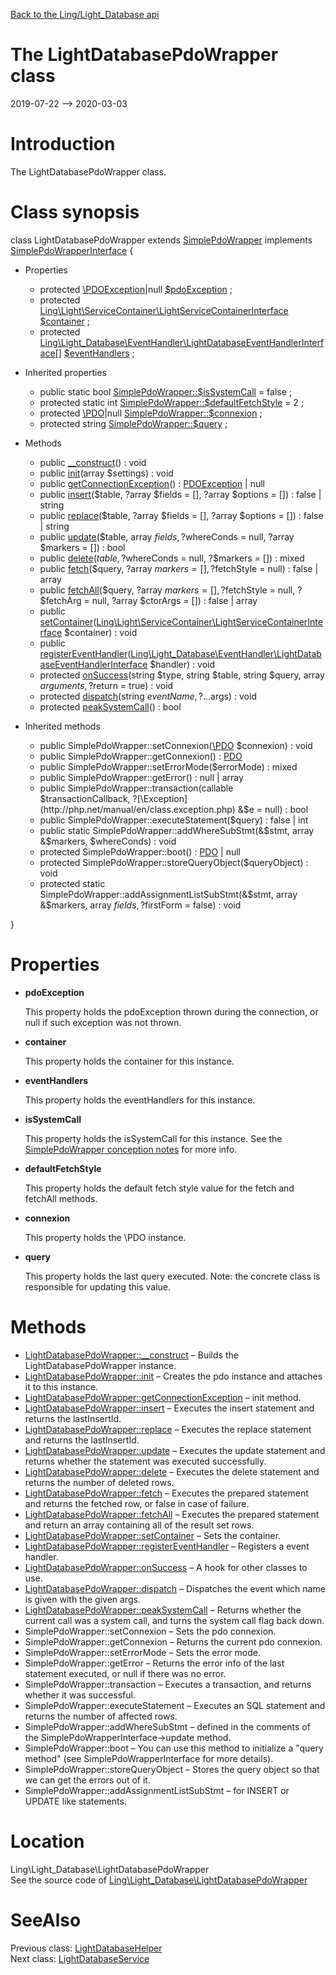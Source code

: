 [Back to the Ling/Light_Database api](https://github.com/lingtalfi/Light_Database/blob/master/doc/api/Ling/Light_Database.md)



The LightDatabasePdoWrapper class
================
2019-07-22 --> 2020-03-03






Introduction
============

The LightDatabasePdoWrapper class.



Class synopsis
==============


class <span class="pl-k">LightDatabasePdoWrapper</span> extends [SimplePdoWrapper](https://github.com/lingtalfi/SimplePdoWrapper/blob/master/SimplePdoWrapper.php) implements [SimplePdoWrapperInterface](https://github.com/lingtalfi/SimplePdoWrapper/blob/master/SimplePdoWrapperInterface.php) {

- Properties
    - protected [\PDOException](https://www.php.net/manual/en/class.pdoexception.php)|null [$pdoException](#property-pdoException) ;
    - protected [Ling\Light\ServiceContainer\LightServiceContainerInterface](https://github.com/lingtalfi/Light/blob/master/doc/api/Ling/Light/ServiceContainer/LightServiceContainerInterface.md) [$container](#property-container) ;
    - protected [Ling\Light_Database\EventHandler\LightDatabaseEventHandlerInterface[]](https://github.com/lingtalfi/Light_Database/blob/master/doc/api/Ling/Light_Database/EventHandler/LightDatabaseEventHandlerInterface.md) [$eventHandlers](#property-eventHandlers) ;

- Inherited properties
    - public static bool [SimplePdoWrapper::$isSystemCall](#property-isSystemCall) = false ;
    - protected static int [SimplePdoWrapper::$defaultFetchStyle](#property-defaultFetchStyle) = 2 ;
    - protected [\PDO](https://www.php.net/manual/en/class.pdo.php)|null [SimplePdoWrapper::$connexion](#property-connexion) ;
    - protected string [SimplePdoWrapper::$query](#property-query) ;

- Methods
    - public [__construct](https://github.com/lingtalfi/Light_Database/blob/master/doc/api/Ling/Light_Database/LightDatabasePdoWrapper/__construct.md)() : void
    - public [init](https://github.com/lingtalfi/Light_Database/blob/master/doc/api/Ling/Light_Database/LightDatabasePdoWrapper/init.md)(array $settings) : void
    - public [getConnectionException](https://github.com/lingtalfi/Light_Database/blob/master/doc/api/Ling/Light_Database/LightDatabasePdoWrapper/getConnectionException.md)() : [PDOException](https://www.php.net/manual/en/class.pdoexception.php) | null
    - public [insert](https://github.com/lingtalfi/Light_Database/blob/master/doc/api/Ling/Light_Database/LightDatabasePdoWrapper/insert.md)($table, ?array $fields = [], ?array $options = []) : false | string
    - public [replace](https://github.com/lingtalfi/Light_Database/blob/master/doc/api/Ling/Light_Database/LightDatabasePdoWrapper/replace.md)($table, ?array $fields = [], ?array $options = []) : false | string
    - public [update](https://github.com/lingtalfi/Light_Database/blob/master/doc/api/Ling/Light_Database/LightDatabasePdoWrapper/update.md)($table, array $fields, ?$whereConds = null, ?array $markers = []) : bool
    - public [delete](https://github.com/lingtalfi/Light_Database/blob/master/doc/api/Ling/Light_Database/LightDatabasePdoWrapper/delete.md)($table, ?$whereConds = null, ?$markers = []) : mixed
    - public [fetch](https://github.com/lingtalfi/Light_Database/blob/master/doc/api/Ling/Light_Database/LightDatabasePdoWrapper/fetch.md)($query, ?array $markers = [], ?$fetchStyle = null) : false | array
    - public [fetchAll](https://github.com/lingtalfi/Light_Database/blob/master/doc/api/Ling/Light_Database/LightDatabasePdoWrapper/fetchAll.md)($query, ?array $markers = [], ?$fetchStyle = null, ?$fetchArg = null, ?array $ctorArgs = []) : false | array
    - public [setContainer](https://github.com/lingtalfi/Light_Database/blob/master/doc/api/Ling/Light_Database/LightDatabasePdoWrapper/setContainer.md)([Ling\Light\ServiceContainer\LightServiceContainerInterface](https://github.com/lingtalfi/Light/blob/master/doc/api/Ling/Light/ServiceContainer/LightServiceContainerInterface.md) $container) : void
    - public [registerEventHandler](https://github.com/lingtalfi/Light_Database/blob/master/doc/api/Ling/Light_Database/LightDatabasePdoWrapper/registerEventHandler.md)([Ling\Light_Database\EventHandler\LightDatabaseEventHandlerInterface](https://github.com/lingtalfi/Light_Database/blob/master/doc/api/Ling/Light_Database/EventHandler/LightDatabaseEventHandlerInterface.md) $handler) : void
    - protected [onSuccess](https://github.com/lingtalfi/Light_Database/blob/master/doc/api/Ling/Light_Database/LightDatabasePdoWrapper/onSuccess.md)(string $type, string $table, string $query, array $arguments, ?$return = true) : void
    - protected [dispatch](https://github.com/lingtalfi/Light_Database/blob/master/doc/api/Ling/Light_Database/LightDatabasePdoWrapper/dispatch.md)(string $eventName, ?...$args) : void
    - protected [peakSystemCall](https://github.com/lingtalfi/Light_Database/blob/master/doc/api/Ling/Light_Database/LightDatabasePdoWrapper/peakSystemCall.md)() : bool

- Inherited methods
    - public SimplePdoWrapper::setConnexion([\PDO](https://www.php.net/manual/en/class.pdo.php) $connexion) : void
    - public SimplePdoWrapper::getConnexion() : [PDO](https://www.php.net/manual/en/class.pdo.php)
    - public SimplePdoWrapper::setErrorMode($errorMode) : mixed
    - public SimplePdoWrapper::getError() : null | array
    - public SimplePdoWrapper::transaction(callable $transactionCallback, ?[\Exception](http://php.net/manual/en/class.exception.php) &$e = null) : bool
    - public SimplePdoWrapper::executeStatement($query) : false | int
    - public static SimplePdoWrapper::addWhereSubStmt(&$stmt, array &$markers, $whereConds) : void
    - protected SimplePdoWrapper::boot() : [PDO](https://www.php.net/manual/en/class.pdo.php) | null
    - protected SimplePdoWrapper::storeQueryObject($queryObject) : void
    - protected static SimplePdoWrapper::addAssignmentListSubStmt(&$stmt, array &$markers, array $fields, ?$firstForm = false) : void

}




Properties
=============

- <span id="property-pdoException"><b>pdoException</b></span>

    This property holds the pdoException thrown during the connection,
    or null if such exception was not thrown.
    
    

- <span id="property-container"><b>container</b></span>

    This property holds the container for this instance.
    
    

- <span id="property-eventHandlers"><b>eventHandlers</b></span>

    This property holds the eventHandlers for this instance.
    
    

- <span id="property-isSystemCall"><b>isSystemCall</b></span>

    This property holds the isSystemCall for this instance.
    See the [SimplePdoWrapper conception notes](https://github.com/lingtalfi/SimplePdoWrapper/blob/master/doc/pages/conception-notes.md) for more info.
    
    

- <span id="property-defaultFetchStyle"><b>defaultFetchStyle</b></span>

    This property holds the default fetch style value for the fetch and fetchAll methods.
    
    

- <span id="property-connexion"><b>connexion</b></span>

    This property holds the \PDO instance.
    
    

- <span id="property-query"><b>query</b></span>

    This property holds the last query executed.
    Note: the concrete class is responsible for updating this value.
    
    



Methods
==============

- [LightDatabasePdoWrapper::__construct](https://github.com/lingtalfi/Light_Database/blob/master/doc/api/Ling/Light_Database/LightDatabasePdoWrapper/__construct.md) &ndash; Builds the LightDatabasePdoWrapper instance.
- [LightDatabasePdoWrapper::init](https://github.com/lingtalfi/Light_Database/blob/master/doc/api/Ling/Light_Database/LightDatabasePdoWrapper/init.md) &ndash; Creates the pdo instance and attaches it to this instance.
- [LightDatabasePdoWrapper::getConnectionException](https://github.com/lingtalfi/Light_Database/blob/master/doc/api/Ling/Light_Database/LightDatabasePdoWrapper/getConnectionException.md) &ndash; init method.
- [LightDatabasePdoWrapper::insert](https://github.com/lingtalfi/Light_Database/blob/master/doc/api/Ling/Light_Database/LightDatabasePdoWrapper/insert.md) &ndash; Executes the insert statement and returns the lastInsertId.
- [LightDatabasePdoWrapper::replace](https://github.com/lingtalfi/Light_Database/blob/master/doc/api/Ling/Light_Database/LightDatabasePdoWrapper/replace.md) &ndash; Executes the replace statement and returns the lastInsertId.
- [LightDatabasePdoWrapper::update](https://github.com/lingtalfi/Light_Database/blob/master/doc/api/Ling/Light_Database/LightDatabasePdoWrapper/update.md) &ndash; Executes the update statement and returns whether the statement was executed successfully.
- [LightDatabasePdoWrapper::delete](https://github.com/lingtalfi/Light_Database/blob/master/doc/api/Ling/Light_Database/LightDatabasePdoWrapper/delete.md) &ndash; Executes the delete statement and returns the number of deleted rows.
- [LightDatabasePdoWrapper::fetch](https://github.com/lingtalfi/Light_Database/blob/master/doc/api/Ling/Light_Database/LightDatabasePdoWrapper/fetch.md) &ndash; Executes the prepared statement and returns the fetched row, or false in case of failure.
- [LightDatabasePdoWrapper::fetchAll](https://github.com/lingtalfi/Light_Database/blob/master/doc/api/Ling/Light_Database/LightDatabasePdoWrapper/fetchAll.md) &ndash; Executes the prepared statement and return an array containing all of the result set rows.
- [LightDatabasePdoWrapper::setContainer](https://github.com/lingtalfi/Light_Database/blob/master/doc/api/Ling/Light_Database/LightDatabasePdoWrapper/setContainer.md) &ndash; Sets the container.
- [LightDatabasePdoWrapper::registerEventHandler](https://github.com/lingtalfi/Light_Database/blob/master/doc/api/Ling/Light_Database/LightDatabasePdoWrapper/registerEventHandler.md) &ndash; Registers a event handler.
- [LightDatabasePdoWrapper::onSuccess](https://github.com/lingtalfi/Light_Database/blob/master/doc/api/Ling/Light_Database/LightDatabasePdoWrapper/onSuccess.md) &ndash; A hook for other classes to use.
- [LightDatabasePdoWrapper::dispatch](https://github.com/lingtalfi/Light_Database/blob/master/doc/api/Ling/Light_Database/LightDatabasePdoWrapper/dispatch.md) &ndash; Dispatches the event which name is given with the given args.
- [LightDatabasePdoWrapper::peakSystemCall](https://github.com/lingtalfi/Light_Database/blob/master/doc/api/Ling/Light_Database/LightDatabasePdoWrapper/peakSystemCall.md) &ndash; Returns whether the current call was a system call, and turns the system call flag back down.
- SimplePdoWrapper::setConnexion &ndash; Sets the pdo connexion.
- SimplePdoWrapper::getConnexion &ndash; Returns the current pdo connexion.
- SimplePdoWrapper::setErrorMode &ndash; Sets the error mode.
- SimplePdoWrapper::getError &ndash; Returns the error info of the last statement executed, or null if there was no error.
- SimplePdoWrapper::transaction &ndash; Executes a transaction, and returns whether it was successful.
- SimplePdoWrapper::executeStatement &ndash; Executes an SQL statement and returns the number of affected rows.
- SimplePdoWrapper::addWhereSubStmt &ndash; defined in the comments of the SimplePdoWrapperInterface->update method.
- SimplePdoWrapper::boot &ndash; You can use this method to initialize a "query method" (see SimplePdoWrapperInterface for more details).
- SimplePdoWrapper::storeQueryObject &ndash; Stores the query object so that we can get the errors out of it.
- SimplePdoWrapper::addAssignmentListSubStmt &ndash; for INSERT or UPDATE like statements.





Location
=============
Ling\Light_Database\LightDatabasePdoWrapper<br>
See the source code of [Ling\Light_Database\LightDatabasePdoWrapper](https://github.com/lingtalfi/Light_Database/blob/master/LightDatabasePdoWrapper.php)



SeeAlso
==============
Previous class: [LightDatabaseHelper](https://github.com/lingtalfi/Light_Database/blob/master/doc/api/Ling/Light_Database/Helper/LightDatabaseHelper.md)<br>Next class: [LightDatabaseService](https://github.com/lingtalfi/Light_Database/blob/master/doc/api/Ling/Light_Database/Service/LightDatabaseService.md)<br>
